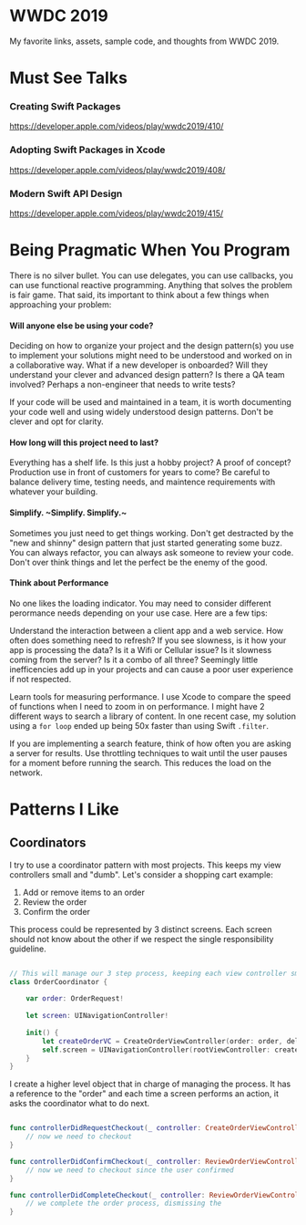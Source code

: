 # WWDC 2019
My favorite links, assets, sample code, and thoughts from WWDC 2019.

# Must See Talks

### Creating Swift Packages
https://developer.apple.com/videos/play/wwdc2019/410/

### Adopting Swift Packages in Xcode
https://developer.apple.com/videos/play/wwdc2019/408/

### Modern Swift API Design
https://developer.apple.com/videos/play/wwdc2019/415/

# Being Pragmatic When You Program

There is no silver bullet. You can use delegates, you can use callbacks, you can use functional reactive programming. Anything that solves the problem is fair game. That said, its important to think about a few things when approaching your problem:

#### Will anyone else be using your code?

Deciding on how to organize your project and the design pattern(s) you use to implement your solutions might need to be understood and worked on in a collaborative way. What if a new developer is onboarded? Will they understand your clever and advanced design pattern? Is there a QA team involved? Perhaps a non-engineer that needs to write tests? 

If your code will be used and maintained in a team, it is worth documenting your code well and using widely understood design patterns. Don't be clever and opt for clarity.

#### How long will this project need to last?

Everything has a shelf life. Is this just a hobby project? A proof of concept? Production use in front of customers for years to come? Be careful to balance delivery time, testing needs, and maintence requirements with whatever your building.

#### Simplify. ~Simplify. Simplify.~

Sometimes you just need to get things working. Don't get destracted by the "new and shinny" design pattern that just started generating some buzz. You can always refactor, you can always ask someone to review your code. Don't over think things and let the perfect be the enemy of the good. 

#### Think about Performance

No one likes the loading indicator. You may need to consider different perormance needs depending on your use case. Here are a few tips:

Understand the interaction between a client app and a web service. How often does something need to refresh? If you see slowness, is it how your app is processing the data? Is it a Wifi or Cellular issue? Is it slowness coming from the server? Is it a combo of all three? Seemingly little inefficencies add up in your projects and can cause a poor user experience if not respected. 

Learn tools for measuring performance. I use Xcode to compare the speed of functions when I need to zoom in on performance. I might have 2 different ways to search a library of content. In one recent case, my solution using a `for loop` ended up being 50x faster than using Swift `.filter`.

If you are implementing a search feature, think of how often you are asking a server for results. Use throttling techniques to wait until the user pauses for a moment before running the search. This reduces the load on the network.

# Patterns I Like

## Coordinators
I try to use a coordinator pattern with most projects. This keeps my view controllers small and "dumb". Let's consider a shopping cart example:

1. Add or remove items to an order
2. Review the order
3. Confirm the order

This process could be represented by 3 distinct screens. Each screen should not know about the other if we respect the single responsibility guideline. 

```swift

// This will manage our 3 step process, keeping each view controller small and 'dumb'
class OrderCoordinator {
    
    var order: OrderRequest!
    
    let screen: UINavigationController!
    
    init() {
        let createOrderVC = CreateOrderViewController(order: order, delegate: self)
        self.screen = UINavigationController(rootViewController: createOrderVC)
    }
}
```

I create a higher level object that in charge of managing the process. It has a reference to the "order" and each time a screen performs an action, it asks the coordinator what to do next.

```swift

func controllerDidRequestCheckout(_ controller: CreateOrderViewController) {
    // now we need to checkout
}

func controllerDidConfirmCheckout(_ controller: ReviewOrderViewController) {
    // now we need to checkout since the user confirmed
}

func controllerDidCompleteCheckout(_ controller: ReviewOrderViewController) {
    // we complete the order process, dismissing the 
}

```
